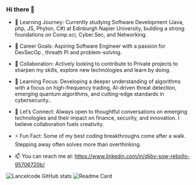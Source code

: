 ### Hi there 👋

- 🌱 Learning Journey: Currently studying Software Development (Java, php, JS, Phyton, C#) at Edinburgh Napier University, building a strong foundations on Comp.sci, Cyber.Sec, and Networking.

- 🔭 Career Goals: Aspiring Software Engineer with a passion for DevSecOp , threath PI and problem-solving.

- 👯 Collaboration: Actively looking to contribute to Private projects to sharpen my skills, explore new technologies and learn by doing.

- 🤔 Learning Focus: Developing a deeper understanding of algorithms with a focus on high-frequency trading, AI-driven threat detection, emerging quantum algorithms, and cutting-edge standards in cybersecurity..

- 💬 Let’s Connect: Always open to thoughtful conversations on emerging technologies and their impact on finance, security, and innovation. I believe collaboration fuels creativity.

- ⚡ Fun Fact: Some of my best coding breakthroughs come after a walk. Stepping away often solves more than overthinking.

- 📫 You can reach me at: https://www.linkedin.com/in/djiby-sow-rebollo-95706720b/
  
 ![Lancelcode GitHub stats](https://github-readme-stats.vercel.app/api?username=Lancelcode&theme=merko&show_icons=true) 
 ![Readme Card](https://github-readme-stats.vercel.app/api/pin/?username=Lancelcode&theme=merko&show_icons=true&repo=github-readme-stats)
<!--
**Lancelcode/Lancelcode** is a ✨ _special_ ✨ repository because its `README.md` (this file) appears on your GitHub profile.

Here are some ideas to get you started:
- ...(https://github.com/anuraghazra/github-readme-stats)
 ...
- 😄 Pronouns: ...
- 
[![Lancelcode GitHub stats](https://github-readme-stats.vercel.app/api?username=Lancelcode)](https://github.com/anuraghazra/github-readme-stats)-->

